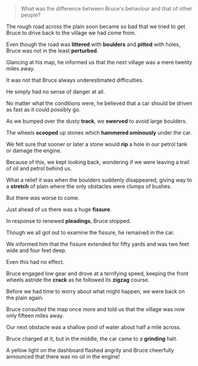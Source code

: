 > What was the difference between Bruce's behaviour and that of other people?



The rough road across the plain soon became so bad that we tried to get Bruce to drive back to the village we had come from.

Even though the road was **littered** with **boulders** and **pitted** with holes, Bruce was not in the least **perturbed**. 

Glancing at his map, he informed us that the next village was a mere twenty miles away. 

It was not that Bruce always underestimated difficulties. 

He simply had no sense of danger at all. 

No matter what the conditions were, he believed that a car should be driven as fast as it could possibly go.



As we bumped over the dusty **track**, we **swerved** to avoid large boulders. 

The wheels **scooped** up stones which **hammered ominously** under the car. 

We felt sure that sooner or later a stone would **rip** a hole in our petrol tank or damage the engine. 

Because of this, we kept looking back, wondering if we were leaving a trail of oil and petrol behind us. 



What a relief it was when the boulders suddenly disappeared, giving way to a **stretch** of plain where the only obstacles were clumps of bushes. 

But there was worse to come. 

Just ahead of us there was a huge **fissure**. 

In response to renewed **pleadings**, Bruce stopped. 

Though we all got out to examine the fissure, he remained in the car. 

We informed him that the fissure extended for fifty yards and was two feet wide and four feet deep. 

Even this had no effect. 

Bruce engaged low gear and drove at a terrifying speed, keeping the front wheels astride the **crack** as he followed its **zigzag** course. 

Before we had time to worry about what might happen, we were back on the plain again. 

Bruce consulted the map once more and told us that the village was now only fifteen miles away. 

Our next obstacle was a shallow pool of water about half a mile across. 

Bruce charged at it, but in the middle, the car came to a **grinding** halt. 

A yellow light on the dashboard flashed angrily and Bruce cheerfully announced that there was no oil in the engine!